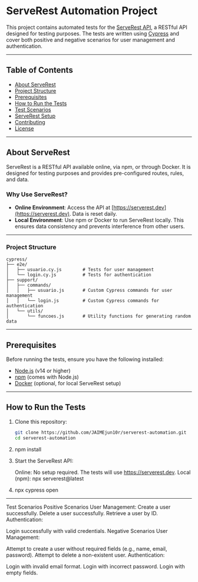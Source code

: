# ServeRest Automation Project

This project contains automated tests for the [ServeRest API](https://serverest.dev), a RESTful API designed for testing purposes. The tests are written using [Cypress](https://www.cypress.io/) and cover both positive and negative scenarios for user management and authentication.

---

## Table of Contents
- [About ServeRest](#about-serverest)
- [Project Structure](#project-structure)
- [Prerequisites](#prerequisites)
- [How to Run the Tests](#how-to-run-the-tests)
- [Test Scenarios](#test-scenarios)
- [ServeRest Setup](#serverest-setup)
- [Contributing](#contributing)
- [License](#license)

---

## About ServeRest

ServeRest is a RESTful API available online, via npm, or through Docker. It is designed for testing purposes and provides pre-configured routes, rules, and data. 

### Why Use ServeRest?
- **Online Environment**: Access the API at [https://serverest.dev](https://serverest.dev). Data is reset daily.
- **Local Environment**: Use npm or Docker to run ServeRest locally. This ensures data consistency and prevents interference from other users.

---

### Project Structure

```
cypress/
├── e2e/
│   ├── usuario.cy.js        # Tests for user management
│   └── login.cy.js          # Tests for authentication
├── support/
│   ├── commands/
│   │   ├── usuario.js       # Custom Cypress commands for user management
│   │   └── login.js         # Custom Cypress commands for authentication
│   └── utils/
│       └── funcoes.js       # Utility functions for generating random data
```


---

## Prerequisites

Before running the tests, ensure you have the following installed:
- [Node.js](https://nodejs.org/) (v14 or higher)
- [npm](https://www.npmjs.com/) (comes with Node.js)
- [Docker](https://www.docker.com/) (optional, for local ServeRest setup)

---

## How to Run the Tests

1. Clone this repository:
   ```bash
   git clone https://github.com/JAIMEjun10r/serverest-automation.git
   cd serverest-automation

2. npm install
3. Start the ServeRest API:

   Online: No setup required. The tests will use https://serverest.dev.
   Local (npm):
   npx serverest@latest
4. npx cypress open

----------------------------------------------------------------------------------
Test Scenarios
Positive Scenarios
User Management:
Create a user successfully.
Delete a user successfully.
Retrieve a user by ID.
Authentication:

Login successfully with valid credentials.
Negative Scenarios
User Management:

Attempt to create a user without required fields (e.g., name, email, password).
Attempt to delete a non-existent user.
Authentication:

Login with invalid email format.
Login with incorrect password.
Login with empty fields.
